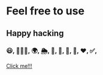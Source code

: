 # Feel free to use

## Happy hacking

### 😃, 🧘🏻‍♂️, 🌍, 🌦️, 🥖, 🚗, 📱, 🎉, ❤️, ✅,

[Click me!!!](https://64b8576d9dcc33008bf8911e--papaya-figolla-3659fa.netlify.app/)
